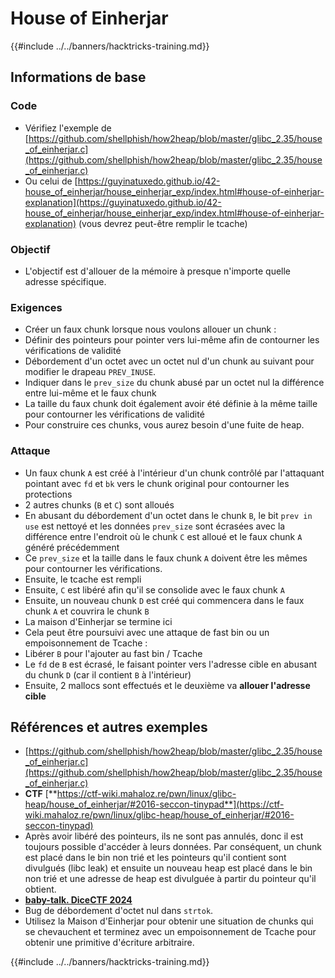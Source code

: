 # House of Einherjar

{{#include ../../banners/hacktricks-training.md}}

## Informations de base

### Code

- Vérifiez l'exemple de [https://github.com/shellphish/how2heap/blob/master/glibc_2.35/house_of_einherjar.c](https://github.com/shellphish/how2heap/blob/master/glibc_2.35/house_of_einherjar.c)
- Ou celui de [https://guyinatuxedo.github.io/42-house_of_einherjar/house_einherjar_exp/index.html#house-of-einherjar-explanation](https://guyinatuxedo.github.io/42-house_of_einherjar/house_einherjar_exp/index.html#house-of-einherjar-explanation) (vous devrez peut-être remplir le tcache)

### Objectif

- L'objectif est d'allouer de la mémoire à presque n'importe quelle adresse spécifique.

### Exigences

- Créer un faux chunk lorsque nous voulons allouer un chunk :
- Définir des pointeurs pour pointer vers lui-même afin de contourner les vérifications de validité
- Débordement d'un octet avec un octet nul d'un chunk au suivant pour modifier le drapeau `PREV_INUSE`.
- Indiquer dans le `prev_size` du chunk abusé par un octet nul la différence entre lui-même et le faux chunk
- La taille du faux chunk doit également avoir été définie à la même taille pour contourner les vérifications de validité
- Pour construire ces chunks, vous aurez besoin d'une fuite de heap.

### Attaque

- Un faux chunk `A` est créé à l'intérieur d'un chunk contrôlé par l'attaquant pointant avec `fd` et `bk` vers le chunk original pour contourner les protections
- 2 autres chunks (`B` et `C`) sont alloués
- En abusant du débordement d'un octet dans le chunk `B`, le bit `prev in use` est nettoyé et les données `prev_size` sont écrasées avec la différence entre l'endroit où le chunk `C` est alloué et le faux chunk `A` généré précédemment
- Ce `prev_size` et la taille dans le faux chunk `A` doivent être les mêmes pour contourner les vérifications.
- Ensuite, le tcache est rempli
- Ensuite, `C` est libéré afin qu'il se consolide avec le faux chunk `A`
- Ensuite, un nouveau chunk `D` est créé qui commencera dans le faux chunk `A` et couvrira le chunk `B`
- La maison d'Einherjar se termine ici
- Cela peut être poursuivi avec une attaque de fast bin ou un empoisonnement de Tcache :
- Libérer `B` pour l'ajouter au fast bin / Tcache
- Le `fd` de `B` est écrasé, le faisant pointer vers l'adresse cible en abusant du chunk `D` (car il contient `B` à l'intérieur)&#x20;
- Ensuite, 2 mallocs sont effectués et le deuxième va **allouer l'adresse cible**

## Références et autres exemples

- [https://github.com/shellphish/how2heap/blob/master/glibc_2.35/house_of_einherjar.c](https://github.com/shellphish/how2heap/blob/master/glibc_2.35/house_of_einherjar.c)
- **CTF** [**https://ctf-wiki.mahaloz.re/pwn/linux/glibc-heap/house_of_einherjar/#2016-seccon-tinypad**](https://ctf-wiki.mahaloz.re/pwn/linux/glibc-heap/house_of_einherjar/#2016-seccon-tinypad)
- Après avoir libéré des pointeurs, ils ne sont pas annulés, donc il est toujours possible d'accéder à leurs données. Par conséquent, un chunk est placé dans le bin non trié et les pointeurs qu'il contient sont divulgués (libc leak) et ensuite un nouveau heap est placé dans le bin non trié et une adresse de heap est divulguée à partir du pointeur qu'il obtient.
- [**baby-talk. DiceCTF 2024**](https://7rocky.github.io/en/ctf/other/dicectf/baby-talk/)
- Bug de débordement d'octet nul dans `strtok`.
- Utilisez la Maison d'Einherjar pour obtenir une situation de chunks qui se chevauchent et terminez avec un empoisonnement de Tcache pour obtenir une primitive d'écriture arbitraire.

{{#include ../../banners/hacktricks-training.md}}
